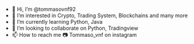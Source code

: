 - 👋 Hi, I’m @tommasovnf92
- 👀 I’m interested in Crypto, Trading System, Blockchains and many more
- 🌱 I’m currently learning Python, Java
- 💞️ I’m looking to collaborate on Python, Tradingview
- 📫 How to reach me  📷 Tommaso_vnf on instagram
